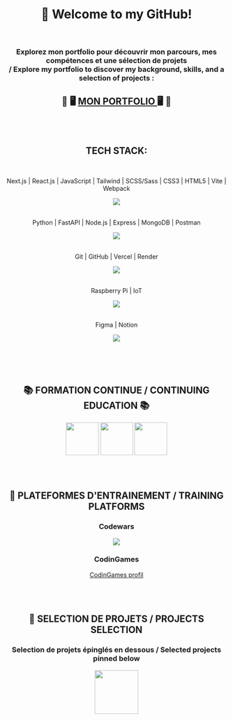 <h1 align="center"> 👋 Welcome to my GitHub!    </h1>

</br>  
  <h3 align ="center">  Explorez mon portfolio pour découvrir mon parcours, mes compétences et une sélection de projets 
         </br> / Explore my portfolio to discover my background, skills, and a selection of projects : </h3>
         
<h2 align ="center"> 💼 🖥️ <a href='https://baptfr.github.io/portfolio'>  MON PORTFOLIO </a> 🖥️ 💼  </br> </br> </br> </h2>


<h2 align="center"> TECH STACK: </h2>
<div align="center">
  <br href="https://skillicons.dev">
    <p> Next.js | React.js | JavaScript | Tailwind | SCSS/Sass | CSS3 | HTML5 | Vite | Webpack </p>
    <img src="https://skillicons.dev/icons?i=nextjs,react,js,tailwind,sass,css,html,vite,webpack" /> </br></br>
    <p> Python | FastAPI | Node.js | Express | MongoDB | Postman</p>
    <img src="https://skillicons.dev/icons?i=python,fastapi,nodejs,express,mongodb,postman" /></br></br>
    <p> Git | GitHub | Vercel | Render</p>
    <img src="https://skillicons.dev/icons?i=git,github,vercel" /></br></br>
    <p> Raspberry Pi | IoT</p>
    <img src="https://skillicons.dev/icons?i=raspberrypi,python" /></br></br>
    <p> Figma | Notion</p>
    <img src="https://skillicons.dev/icons?i=figma,notion" /></br></br>
  </a>
</div>  

</br> 
</br> 
</br> 

<div align="center">
  <h2> 📚 FORMATION CONTINUE /  CONTINUING EDUCATION 📚 </h2>
    <img src='https://upload.wikimedia.org/wikipedia/fr/0/0d/Logo_OpenClassrooms.png' style='width: 75px;' align="center" />
   <img src='https://upload.wikimedia.org/wikipedia/commons/thumb/9/97/Coursera-Logo_600x600.svg/2048px-Coursera-Logo_600x600.svg.png' style='width: 75px;' align="center" />
   <img src='https://res.cloudinary.com/superbuddy-tech/image/upload/dyma' style='width: 75px;' align="center" />
</div>
</br> 
</br> 
</br> 

<div align="center">
  <h2> 🥋 PLATEFORMES D'ENTRAINEMENT /  TRAINING PLATFORMS  </h2>
    <h3> Codewars </h3>
     <img src='https://www.codewars.com/users/BaptFr/badges/large' />
    <h3> CodinGames </h3>
   <a href='https://www.codingame.com/profile/72cf6dfbf6bfebe1c8e5da60478d82596398275' > CodinGames profil </a>
</div>
</br> 
</br> 
</br> 

<div align="center">
  <h2> 📌 SELECTION DE PROJETS /  PROJECTS SELECTION  </h2>
  <h3> Selection de projets épinglés en dessous / Selected projects pinned below </h3>
  <img src="https://cdn1.thesculptedvegan.com/wp-content/uploads/2020/05/07151301/Arrows-3-pointing-down-arrow-down-animated.gif" height="100" /> 

</div>
